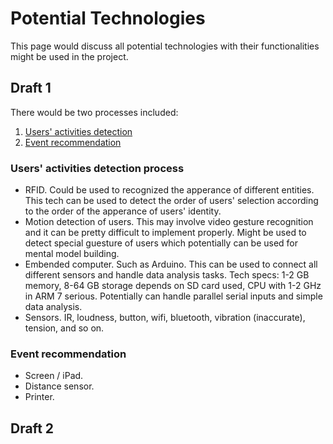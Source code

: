 # Potential Technologies

This page would discuss all potential technologies with their functionalities might be used in the project.

## Draft 1

There would be two processes included:
1. [Users' activities detection](###Users'-activities-detection-process)
2. [Event recommendation](###Event-recommendation)

### Users' activities detection process

* RFID. Could be used to recognized the apperance of different entities. This tech can be used to detect the order of users' selection according to the order of the apperance of users' identity.
* Motion detection of users. This may involve video gesture recognition and it can be pretty difficult to implement properly. Might be used to detect special guesture of users which potentially can be used for mental model building.
* Embended computer. Such as Arduino. This can be used to connect all different sensors and handle data analysis tasks. Tech specs: 1-2 GB memory, 8-64 GB storage depends on SD card used, CPU with 1-2 GHz in ARM 7 serious. Potentially can handle parallel serial inputs and simple data analysis.
* Sensors. IR, loudness, button, wifi, bluetooth, vibration (inaccurate), tension, and so on.

### Event recommendation

* Screen / iPad.
* Distance sensor.
* Printer.

## Draft 2

